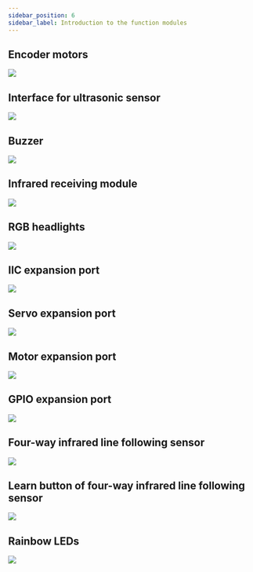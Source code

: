 ```yaml
---
sidebar_position: 6
sidebar_label: Introduction to the function modules
---
```


## Encoder motors

![](./images/cutebot-pro-function-01.png)


## Interface for ultrasonic sensor

![](./images/cutebot-pro-function-02.png)

## Buzzer

![](./images/cutebot-pro-function-03.png)

## Infrared receiving module

![](./images/cutebot-pro-function-04.png)

## RGB headlights

![](./images/cutebot-pro-function-05.png)

## IIC expansion port

![](./images/cutebot-pro-function-06.png)

## Servo expansion port

![](./images/cutebot-pro-function-07.png)

## Motor expansion port

![](./images/cutebot-pro-function-08.png)

## GPIO expansion port

![](./images/cutebot-pro-function-09.png)

## Four-way infrared line following sensor

![](./images/cutebot-pro-function-10.png)

## Learn button of four-way infrared line following sensor

![](./images/cutebot-pro-function-11.png)

## Rainbow LEDs

![](./images/cutebot-pro-function-12.png)
